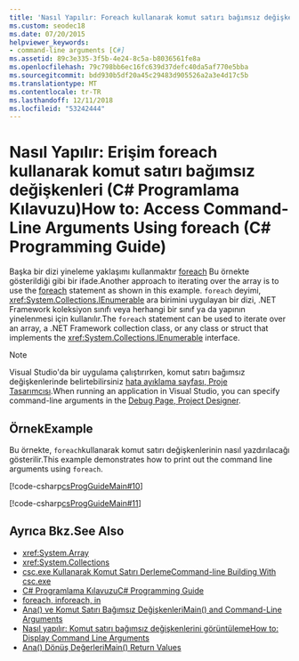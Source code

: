 ```yaml
---
title: 'Nasıl Yapılır: Foreach kullanarak komut satırı bağımsız değişkenlerine erişim - C# Programlama Kılavuzu'
ms.custom: seodec18
ms.date: 07/20/2015
helpviewer_keywords:
- command-line arguments [C#]
ms.assetid: 89c3e335-3f5b-4e24-8c5a-b8036561fe8a
ms.openlocfilehash: 79c798bb6ec16fc639d37defc40da5af770e5bba
ms.sourcegitcommit: bdd930b5df20a45c29483d905526a2a3e4d17c5b
ms.translationtype: MT
ms.contentlocale: tr-TR
ms.lasthandoff: 12/11/2018
ms.locfileid: "53242444"
---
```

# <a name="how-to-access-command-line-arguments-using-foreach-c-programming-guide"></a><span data-ttu-id="c56c2-102">Nasıl Yapılır: Erişim foreach kullanarak komut satırı bağımsız değişkenleri (C# Programlama Kılavuzu)</span><span class="sxs-lookup"><span data-stu-id="c56c2-102">How to: Access Command-Line Arguments Using foreach (C# Programming Guide)</span></span>
<span data-ttu-id="c56c2-103">Başka bir dizi yineleme yaklaşımı kullanmaktır [foreach](../../../csharp/language-reference/keywords/foreach-in.md) Bu örnekte gösterildiği gibi bir ifade.</span><span class="sxs-lookup"><span data-stu-id="c56c2-103">Another approach to iterating over the array is to use the [foreach](../../../csharp/language-reference/keywords/foreach-in.md) statement as shown in this example.</span></span> <span data-ttu-id="c56c2-104">`foreach` deyimi, <xref:System.Collections.IEnumerable> ara birimini uygulayan bir dizi, .NET Framework koleksiyon sınıfı veya herhangi bir sınıf ya da yapının yinelenmesi için kullanılır.</span><span class="sxs-lookup"><span data-stu-id="c56c2-104">The `foreach` statement can be used to iterate over an array, a .NET Framework collection class, or any class or struct that implements the <xref:System.Collections.IEnumerable> interface.</span></span>  
  
> [!NOTE]
>  <span data-ttu-id="c56c2-105">Visual Studio'da bir uygulama çalıştırırken, komut satırı bağımsız değişkenlerinde belirtebilirsiniz [hata ayıklama sayfası, Proje Tasarımcısı](/visualstudio/ide/reference/debug-page-project-designer).</span><span class="sxs-lookup"><span data-stu-id="c56c2-105">When running an application in Visual Studio, you can specify command-line arguments in the [Debug Page, Project Designer](/visualstudio/ide/reference/debug-page-project-designer).</span></span>  
  
## <a name="example"></a><span data-ttu-id="c56c2-106">Örnek</span><span class="sxs-lookup"><span data-stu-id="c56c2-106">Example</span></span>  
 <span data-ttu-id="c56c2-107">Bu örnekte, `foreach`kullanarak komut satırı değişkenlerinin nasıl yazdırılacağı gösterilir.</span><span class="sxs-lookup"><span data-stu-id="c56c2-107">This example demonstrates how to print out the command line arguments using `foreach`.</span></span>  
  
 [!code-csharp[csProgGuideMain#10](../../../csharp/programming-guide/inside-a-program/codesnippet/CSharp/how-to-access-command-line-arguments-using-foreach_1.cs)]  
  
 [!code-csharp[csProgGuideMain#11](../../../csharp/programming-guide/inside-a-program/codesnippet/CSharp/how-to-access-command-line-arguments-using-foreach_2.cs)]  
  
## <a name="see-also"></a><span data-ttu-id="c56c2-108">Ayrıca Bkz.</span><span class="sxs-lookup"><span data-stu-id="c56c2-108">See Also</span></span>

- <xref:System.Array>  
- <xref:System.Collections>  
- [<span data-ttu-id="c56c2-109">csc.exe Kullanarak Komut Satırı Derleme</span><span class="sxs-lookup"><span data-stu-id="c56c2-109">Command-line Building With csc.exe</span></span>](../../../csharp/language-reference/compiler-options/command-line-building-with-csc-exe.md)  
- [<span data-ttu-id="c56c2-110">C# Programlama Kılavuzu</span><span class="sxs-lookup"><span data-stu-id="c56c2-110">C# Programming Guide</span></span>](../../../csharp/programming-guide/index.md)  
- [<span data-ttu-id="c56c2-111">foreach, in</span><span class="sxs-lookup"><span data-stu-id="c56c2-111">foreach, in</span></span>](../../../csharp/language-reference/keywords/foreach-in.md)  
- [<span data-ttu-id="c56c2-112">Ana() ve Komut Satırı Bağımsız Değişkenleri</span><span class="sxs-lookup"><span data-stu-id="c56c2-112">Main() and Command-Line Arguments</span></span>](../../../csharp/programming-guide/main-and-command-args/index.md)  
- [<span data-ttu-id="c56c2-113">Nasıl yapılır: Komut satırı bağımsız değişkenlerini görüntüleme</span><span class="sxs-lookup"><span data-stu-id="c56c2-113">How to: Display Command Line Arguments</span></span>](../../../csharp/programming-guide/main-and-command-args/how-to-display-command-line-arguments.md)  
- [<span data-ttu-id="c56c2-114">Ana() Dönüş Değerleri</span><span class="sxs-lookup"><span data-stu-id="c56c2-114">Main() Return Values</span></span>](../../../csharp/programming-guide/main-and-command-args/main-return-values.md)
